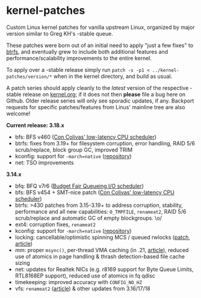 kernel-patches
==============

Custom Linux kernel patches for vanilla upstream Linux, organized by major
version similar to Greg KH's -stable queue.

These patches were born out of an initial need to apply "just a few fixes"
to [btrfs](https://btrfs.wiki.kernel.org/), and eventually grew to include both
additional features and performance/scalability improvements to the entire kernel.

To apply over a -stable release simply run `patch -s -p1 < ../kernel-patches/version/*` when in the kernel directory, and build as usual.

A patch series should apply cleanly to the *latest* version of the respective -stable release on [kernel.org](https://www.kernel.org/); if it does not then **please** file a bug here on Github. Older release series will only see sporadic updates, if any. Backport requests for specific patches/features from Linus' mainline tree are also welcome!

**Current release: 3.18.x**

- bfs: BFS v460 ([Con Colivas' low-latency CPU scheduler](http://ck-hack.blogspot.com/))
- btrfs: fixes from 3.19+ for filesystem corruption, error handling, RAID 5/6 scrub/replace, block group GC, improved TRIM
- kconfig: support for `-march=native` ([repository](https://github.com/graysky2/kernel_gcc_patch))
- net: TSO improvements


**3.14.x**

- bfq: BFQ v7r6 ([Budget Fair Queueing I/O scheduler](http://algogroup.unimore.it/people/paolo/disk_sched/))
- bfs: BFS v454 + SMT-nice patch ([Con Colivas' low-latency CPU scheduler](http://ck-hack.blogspot.com/))
- btrfs: >430 patches from 3.15-3.19+ to address corruption, stability, performance and all new capabilities: `O_TMPFILE`, `renameat2`, RAID 5/6 scrub/replace and automatic GC of empty blockgroups. \o/
- ext4: corruption fixes, `renameat2`
- kconfig: support for `-march=native` ([repository](https://github.com/graysky2/kernel_gcc_patch))
- locking: cancellable/optimistic spinning MCS / queued rwlocks ([patch](http://bit.ly/Xq41R6), [article]( http://lwn.net/Articles/590243/))
- mm: proper `msync()`, per-thread VMA caching (in .21, [article](http://lwn.net/Articles/589475/)), reduced use of atomics in page handling & thrash detection-based file cache sizing
- net: updates for Realtek NICs (e.g. r8169 support for Byte Queue Limits, RTL8168EP support), reduced use of atomics in fq qdisc
- timekeeping: improved accuracy with `CONFIG_NO_HZ`
- vfs: `renameat2` ([article](http://lwn.net/Articles/592952/)) & other updates from 3.16/17/18

